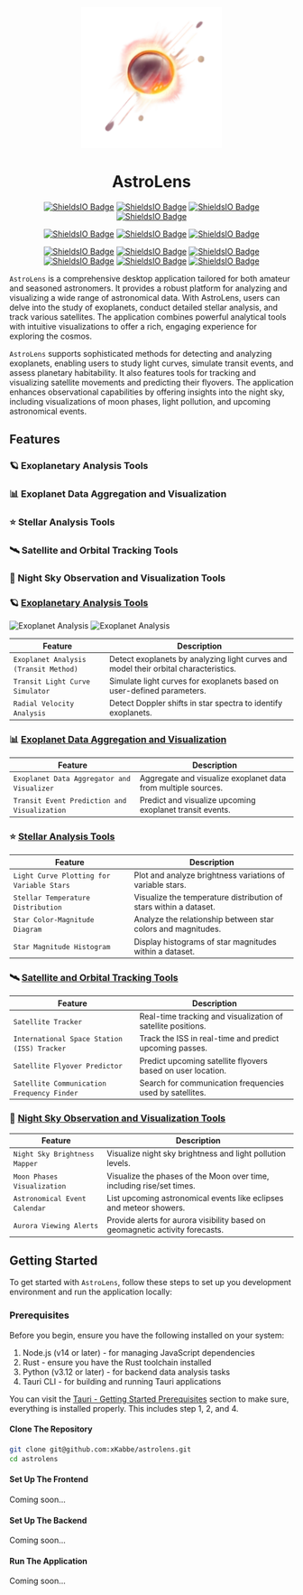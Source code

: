 <p align="center"><img src="public\astrolens.png" style="width: 250px; height: 250px;"></p>

<h1 align="center">AstroLens</h1>

<p align="center">
   <a href="https://www.python.org/">
      <img alt="ShieldsIO Badge" src="https://img.shields.io/badge/Python-3.12-44cc11?logo=python" /></a>
   <a href="https://www.rust-lang.org/">
      <img alt="ShieldsIO Badge" src="https://img.shields.io/badge/Rust-grey?logo=rust" /></a>
   <a href="https://developer.mozilla.org/en-US/docs/Web/JavaScript">
      <img alt="ShieldsIO Badge" src="https://img.shields.io/badge/JavaScript-grey?logo=javascript" /></a>
   <a href="https://www.typescriptlang.org/">
      <img alt="ShieldsIO Badge" src="https://img.shields.io/badge/TypeScript-grey?logo=typescript" /></a>
</p>

<p align="center">
   <a href="https://github.com/xKabbe/astrolens/blob/master/LICENSE">
      <img alt="ShieldsIO Badge" src="https://img.shields.io/github/license/xKabbe/astrolens?label=License&color=yellow" /></a>
   <a href="https://github.com/xKabbe/astrolens/issues?q=is%3Aissue+is%3Aopen+">
      <img alt="ShieldsIO Badge" src="https://img.shields.io/github/issues-search/xKabbe/astrolens?query=is%3Aopen&label=Open%20Issues&color=yellow"></a>
   <a href="https://github.com/xKabbe/astrolens/issues?q=is%3Aissue+is%3Aclosed">
      <img alt="ShieldsIO Badge" src="https://img.shields.io/github/issues-search/xKabbe/astrolens?query=is%3Aclosed&label=Closed%20Issues&color=green"></a>
   <!-- <a href="https://github.com/xKabbe/astrolens/actions">
      <img alt="ShieldsIO Badge" src="https://img.shields.io/github/actions/workflow/status/xKabbe/astrolens/test_astrolens.yml?logo=github&label=Tests"></a> -->
   <!-- <a href="https://app.codecov.io/github/xKabbe/ascendify">
      <img alt="ShieldsIO Badge" src="https://img.shields.io/codecov/c/github/xKabbe/ascendify?logo=codecov&label=Codecov%20Coverage"></a> -->
</p>

<p align="center">
   <a href="https://github.com/xKabbe/astrolens/milestone/1">
      <img alt="ShieldsIO Badge" src="https://img.shields.io/github/milestones/progress-percent/xKabbe/astrolens/1"></a>
   <a href="https://github.com/xKabbe/astrolens/milestone/2">
      <img alt="ShieldsIO Badge" src="https://img.shields.io/github/milestones/progress-percent/xKabbe/astrolens/2"></a>
   <a href="https://github.com/xKabbe/astrolens/milestone/3">
      <img alt="ShieldsIO Badge" src="https://img.shields.io/github/milestones/progress-percent/xKabbe/astrolens/3"></a>
   <a href="https://github.com/xKabbe/astrolens/milestone/4">
      <img alt="ShieldsIO Badge" src="https://img.shields.io/github/milestones/progress-percent/xKabbe/astrolens/4"></a>
   <a href="https://github.com/xKabbe/astrolens/milestone/5">
      <img alt="ShieldsIO Badge" src="https://img.shields.io/github/milestones/progress-percent/xKabbe/astrolens/5"></a>
   <a href="https://github.com/xKabbe/astrolens/milestone/6">
      <img alt="ShieldsIO Badge" src="https://img.shields.io/github/milestones/progress-percent/xKabbe/astrolens/6"></a>
</p>

`AstroLens` is a comprehensive desktop application tailored for both amateur and seasoned astronomers. It provides a robust platform for analyzing and visualizing a wide range of astronomical data. With AstroLens, users can delve into the study of exoplanets, conduct detailed stellar analysis, and track various satellites. The application combines powerful analytical tools with intuitive visualizations to offer a rich, engaging experience for exploring the cosmos.

`AstroLens` supports sophisticated methods for detecting and analyzing exoplanets, enabling users to study light curves, simulate transit events, and assess planetary habitability. It also features tools for tracking and visualizing satellite movements and predicting their flyovers. The application enhances observational capabilities by offering insights into the night sky, including visualizations of moon phases, light pollution, and upcoming astronomical events.

## Features

### 🪐 Exoplanetary Analysis Tools
### 📊 Exoplanet Data Aggregation and Visualization
### ⭐ Stellar Analysis Tools
### 🛰️ Satellite and Orbital Tracking Tools
### 🌠 Night Sky Observation and Visualization Tools


### 🪐 [Exoplanetary Analysis Tools](https://github.com/xKabbe/astrolens/milestone/2)
![Exoplanet Analysis](https://img.shields.io/badge/Exoplanet_Analysis-Active-brightgreen)
![Exoplanet Analysis](https://img.shields.io/badge/Exoplanet_Analysis-🪐-blue)



| Feature                                      | Description                                                                          |
|----------------------------------------------|--------------------------------------------------------------------------------------|
| `Exoplanet Analysis (Transit Method)`        | Detect exoplanets by analyzing light curves and model their orbital characteristics. |
| `Transit Light Curve Simulator`              | Simulate light curves for exoplanets based on user-defined parameters.               |
| `Radial Velocity Analysis`                   | Detect Doppler shifts in star spectra to identify exoplanets.                        |

### 📊 [Exoplanet Data Aggregation and Visualization](https://github.com/xKabbe/astrolens/milestone/3)

| Feature                                      | Description                                                                          |
|----------------------------------------------|--------------------------------------------------------------------------------------|
| `Exoplanet Data Aggregator and Visualizer`   | Aggregate and visualize exoplanet data from multiple sources.                        |
| `Transit Event Prediction and Visualization` | Predict and visualize upcoming exoplanet transit events.                             |

### ⭐ [Stellar Analysis Tools](https://github.com/xKabbe/astrolens/milestone/4)

| Feature                                      | Description                                                                          |
|----------------------------------------------|--------------------------------------------------------------------------------------|
| `Light Curve Plotting for Variable Stars`    | Plot and analyze brightness variations of variable stars.                            |
| `Stellar Temperature Distribution`           | Visualize the temperature distribution of stars within a dataset.                    |
| `Star Color-Magnitude Diagram`               | Analyze the relationship between star colors and magnitudes.                         |
| `Star Magnitude Histogram`                   | Display histograms of star magnitudes within a dataset.                              |

### 🛰️ [Satellite and Orbital Tracking Tools](https://github.com/xKabbe/astrolens/milestone/5)

| Feature                                      | Description                                                                          |
|----------------------------------------------|--------------------------------------------------------------------------------------|
| `Satellite Tracker`                          | Real-time tracking and visualization of satellite positions.                         |
| `International Space Station (ISS) Tracker`  | Track the ISS in real-time and predict upcoming passes.                              |
| `Satellite Flyover Predictor`                | Predict upcoming satellite flyovers based on user location.                          |
| `Satellite Communication Frequency Finder`   | Search for communication frequencies used by satellites.                             |

### 🌠 [Night Sky Observation and Visualization Tools](https://github.com/xKabbe/astrolens/milestone/6)

| Feature                                      | Description                                                                          |
|----------------------------------------------|--------------------------------------------------------------------------------------|
| `Night Sky Brightness Mapper`                | Visualize night sky brightness and light pollution levels.                           |
| `Moon Phases Visualization`                  | Visualize the phases of the Moon over time, including rise/set times.                |
| `Astronomical Event Calendar`                | List upcoming astronomical events like eclipses and meteor showers.                  |
| `Aurora Viewing Alerts`                      | Provide alerts for aurora visibility based on geomagnetic activity forecasts.        |

## Getting Started

To get started with `AstroLens`, follow these steps to set up you development environment and run the application locally:

### Prerequisites

Before you begin, ensure you have the following installed on your system:

1. Node.js (v14 or later) - for managing JavaScript dependencies
2. Rust - ensure you have the Rust toolchain installed
3. Python (v3.12 or later) - for backend data analysis tasks
4. Tauri CLI - for building and running Tauri applications

You can visit the [Tauri - Getting Started Prerequisites](https://tauri.app/v1/guides/getting-started/prerequisites) section to make sure, everything is installed properly.
This includes step 1, 2, and 4.

#### Clone The Repository

```bash
git clone git@github.com:xKabbe/astrolens.git
cd astrolens
```

#### Set Up The Frontend

Coming soon...

#### Set Up The Backend

Coming soon...

#### Run The Application

Coming soon...
